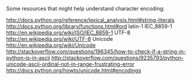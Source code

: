 
Some resources that might help understand character encoding:


http://docs.python.org/reference/lexical_analysis.html#string-literals
http://docs.python.org/library/functions.html#ord
latin-1  IEC_8859-1   http://en.wikipedia.org/wiki/ISO/IEC_8859-1
UTF-8   http://en.wikipedia.org/wiki/UTF-8
Unicode   http://en.wikipedia.org/wiki/Unicode
http://stackoverflow.com/questions/196345/how-to-check-if-a-string-in-python-is-in-ascii
http://stackoverflow.com/questions/9235793/python-unicode-ascii-ordinal-not-in-range-frustrating-error
http://docs.python.org/howto/unicode.html#encodings
